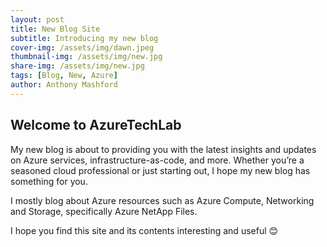 ```yaml
---
layout: post
title: New Blog Site
subtitle: Introducing my new blog
cover-img: /assets/img/dawn.jpeg
thumbnail-img: /assets/img/new.jpg
share-img: /assets/img/new.jpg
tags: [Blog, New, Azure]
author: Anthony Mashford
---
```


## Welcome to AzureTechLab
My new blog is about to providing you with the latest insights and updates on Azure services, infrastructure-as-code, and more. Whether you’re a seasoned cloud professional or just starting out, I hope my new blog has something for you.

I mostly blog about Azure resources such as Azure Compute, Networking and Storage, specifically Azure NetApp Files.

I hope you find this site and its contents interesting and useful 😊
